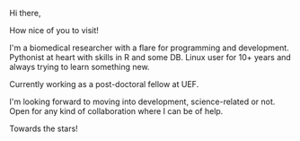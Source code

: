Hi there,

How nice of you to visit!

I'm a biomedical researcher with a flare for programming and development. Pythonist at heart with skills in R and some DB.
Linux user for 10+ years and always trying to learn something new.

Currently working as a post-doctoral fellow at UEF.

I'm looking forward to moving into development, science-related or not.
Open for any kind of collaboration where I can be of help.


Towards the stars!
<!---
uamoti/uamoti is a ✨ special ✨ repository because its `README.md` (this file) appears on your GitHub profile.
You can click the Preview link to take a look at your changes.
--->
